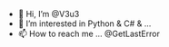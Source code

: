 - 👋 Hi, I’m @V3u3
- 👀 I’m interested in Python & C# & ...
- 📫 How to reach me ...
                    @GetLastError
<!---
V3u3/V3u3 is a ✨ special ✨ repository because its `README.md` (this file) appears on your GitHub profile.
You can click the Preview link to take a look at your changes.
--->
